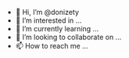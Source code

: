 - 👋 Hi, I’m @donizety
- 👀 I’m interested in ...
- 🌱 I’m currently learning ...
- 💞️ I’m looking to collaborate on ...
- 📫 How to reach me ...

<!---
donizety/donizety is a ✨ special ✨ repository because its `README.md` (this file) appears on your GitHub profile.
You can click the Preview link to take a look at your changes.
--->

